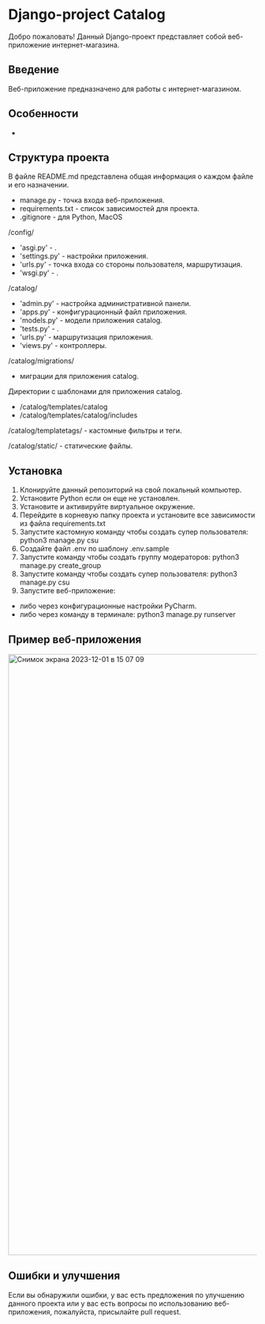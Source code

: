 # Django-project Catalog

Добро пожаловать!
Данный Django-проект представляет собой веб-приложение интернет-магазина.

## Введение

Веб-приложение предназначено для работы с интернет-магазином.

## Особенности

-

## Структура проекта

В файле README.md представлена общая информация о каждом файле и его 
назначении.

- manage.py - точка входа веб-приложения.
- requirements.txt - список зависимостей для проекта.
- .gitignore - для Python, MacOS

/config/
- 'asgi.py' - .
- 'settings.py' - настройки приложения.
- 'urls.py' - точка входа со стороны пользователя, маршрутизация.
- 'wsgi.py' - .

/catalog/
- 'admin.py' - настройка административной панели.
- 'apps.py' - конфигурационный файл приложения.
- 'models.py' - модели приложения catalog.
- 'tests.py' - .
- 'urls.py' - маршрутизация приложения.
- 'views.py' - контроллеры.

/catalog/migrations/
- миграции для приложения catalog.

Директории с шаблонами для приложения catalog. 
- /catalog/templates/catalog 
- /catalog/templates/catalog/includes

/catalog/templatetags/ - кастомные фильтры и теги.

/catalog/static/ - статические файлы.

## Установка

1. Клонируйте данный репозиторий на свой локальный компьютер.
2. Установите Python если он еще не установлен.
3. Установите и активируйте виртуальное окружение.
4. Перейдите в корневую папку проекта и установите все зависимости из файла requirements.txt
5. Запустите кастомную команду чтобы создать супер пользователя: python3 manage.py csu
6. Создайте файл .env по шаблону .env.sample
7. Запустите команду чтобы создать группу модераторов: python3 manage.py create_group
8. Запустите команду чтобы создать супер пользователя: python3 manage.py csu
9. Запустите веб-приложение:
- либо через конфигурационные настройки PyCharm.
- либо через команду в терминале: python3 manage.py runserver

## Пример веб-приложения


<img width="1216" alt="Снимок экрана 2023-12-01 в 15 07 09" src="https://github.com/chanfoxx/django-catalog-project/assets/133925881/6added93-94e5-41e3-b1a0-d30b5b1399ed">


## Ошибки и улучшения

Если вы обнаружили ошибки, у вас есть предложения по улучшению данного проекта
или у вас есть вопросы по использованию веб-приложения, пожалуйста, присылайте pull request.
